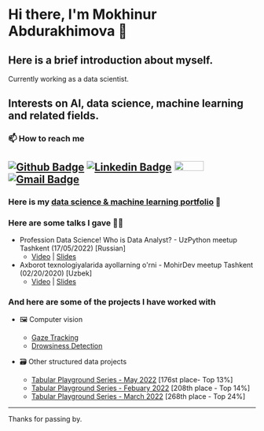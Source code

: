 # Hi there, I'm Mokhinur Abdurakhimova 👋

## Here is a brief introduction about myself.

Currently working as a data scientist.

Interests on AI, data science, machine learning and related fields.
---


### 📫 How to reach me 
[![Github Badge](https://img.shields.io/badge/-Github-000?style=flat-square&logo=Github&logoColor=white)](https://github.com/mokhinurabdurakhimova)
[![Linkedin Badge](https://img.shields.io/badge/-LinkedIn-blue?style=flat-square&logo=Linkedin&logoColor=white)](https://www.linkedin.com/in/mokhinur-abdurakhimova-9256b720a)
<a href="https://www.kaggle.com/mohinurabdurahimova">
  <img src="https://www.dataapplab.com/wp-content/uploads/2017/06/kaggle-logo-gray-300.png" width="60px" height="20px">
</a>
[![Gmail Badge](https://img.shields.io/badge/-Gmail-c14438?style=flat-square&logo=Gmail&logoColor=white)](mailto:mokhinurabdurakhimova@gmail.com)
---
### Here is my [data science & machine learning portfolio](https://www.kaggle.com/mohinurabdurahimova/code) :robot:

### Here are some talks I gave :teacher:
- Profession Data Science! Who is Data Analyst? - UzPython meetup Tashkent (17/05/2022) [Russian]
  - [Video](https://youtu.be/bkWrI_3Wskg) | [Slides](https://docs.google.com/presentation/d/13_OmhWulFWDraWAdJZ5MVGULOcPTSQdo/edit?usp=sharing&ouid=108562133823348472507&rtpof=&sd=true)
- Axborot texnologiyalarida ayollarning o'rni - MohirDev meetup Tashkent (02/20/2020) [Uzbek]
  - [Video](https://youtu.be/nBNVfZCwl9M) | [Slides](https://docs.google.com/presentation/d/1riVGVqPp_g2ZTkib0MRxjKzdCiQ9SR1y1yUk6UanVMo/edit?usp=sharing)



### And here are some of the projects I have worked with

- :framed_picture: Computer vision
  - [Gaze Tracking](https://github.com/mokhinurabdurakhimova/Gaze_Tracking) 
  - [Drowsiness Detection](https://github.com/mokhinurabdurakhimova/Drowsiness-Detection) 
  
- :card_file_box: Other structured data projects
  - [Tabular Playground Series - May 2022](https://www.kaggle.com/competitions/tabular-playground-series-may-2022/overview/evaluation) [176st place- Top 13%]
  - [Tabular Playground Series - Febuary 2022](https://www.kaggle.com/competitions/tabular-playground-series-feb-2022) [208th place - Top 14%]
  - [Tabular Playground Series - March 2022](https://www.kaggle.com/competitions/tabular-playground-series-mar-2022) [268th place - Top 24%]
---
Thanks for passing by.
